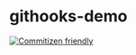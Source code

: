 # githooks-demo

[![Commitizen friendly](https://img.shields.io/badge/commitizen-friendly-brightgreen.svg)](http://commitizen.github.io/cz-cli/)



